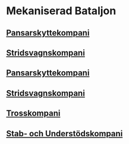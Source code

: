 # Mekaniserad Bataljon

## [Pansarskyttekompani](/Kompanier/Pansarskyttekompani.md)

## [Stridsvagnskompani](/Kompanier/Stridsvagnskompani.md)

## [Pansarskyttekompani](/Kompanier/Pansarskyttekompani.md)

## [Stridsvagnskompani](/Kompanier/Stridsvagnskompani.md)

## [Trosskompani](/Kompanier/Trosskompani(pansar).md)

## [Stab- och Understödskompani](/Kompanier/Stab-%20och%20Understödskompani(pansar).md)